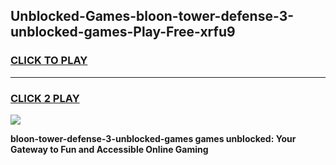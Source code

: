 
## Unblocked-Games-bloon-tower-defense-3-unblocked-games-Play-Free-xrfu9
<h3>
<a href="https://premium76.site?title=bloon-tower-defense-3-unblocked-games&ref=17A">CLICK TO PLAY</a></h3>
<hr>

<h3>
<a href="https://premium76.site?title=bloon-tower-defense-3-unblocked-games&ref=17A">CLICK 2 PLAY</a>
  
</h3>

<a href="https://premium76.site?title=bloon-tower-defense-3-unblocked-games&ref=17A"><img src="https://clearcache.store/games.png"></a>


**bloon-tower-defense-3-unblocked-games games unblocked: Your Gateway to Fun and Accessible Online Gaming**
